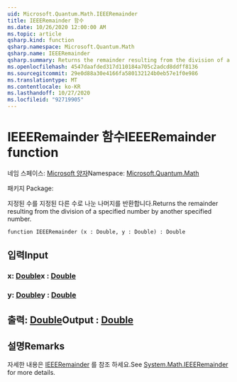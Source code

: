 ```yaml
---
uid: Microsoft.Quantum.Math.IEEERemainder
title: IEEERemainder 함수
ms.date: 10/26/2020 12:00:00 AM
ms.topic: article
qsharp.kind: function
qsharp.namespace: Microsoft.Quantum.Math
qsharp.name: IEEERemainder
qsharp.summary: Returns the remainder resulting from the division of a specified number by another specified number.
ms.openlocfilehash: 4547daafded317d110184a705c2adcd8ddff8136
ms.sourcegitcommit: 29e0d88a30e4166fa580132124b0eb57e1f0e986
ms.translationtype: MT
ms.contentlocale: ko-KR
ms.lasthandoff: 10/27/2020
ms.locfileid: "92719905"
---
```

# <a name="ieeeremainder-function"></a><span data-ttu-id="1c6a6-102">IEEERemainder 함수</span><span class="sxs-lookup"><span data-stu-id="1c6a6-102">IEEERemainder function</span></span>

<span data-ttu-id="1c6a6-103">네임 스페이스: [Microsoft 양자](xref:Microsoft.Quantum.Math)</span><span class="sxs-lookup"><span data-stu-id="1c6a6-103">Namespace: [Microsoft.Quantum.Math](xref:Microsoft.Quantum.Math)</span></span>

<span data-ttu-id="1c6a6-104">패키지 [](https://nuget.org/packages/)</span><span class="sxs-lookup"><span data-stu-id="1c6a6-104">Package: [](https://nuget.org/packages/)</span></span>


<span data-ttu-id="1c6a6-105">지정된 수를 지정된 다른 수로 나눈 나머지를 반환합니다.</span><span class="sxs-lookup"><span data-stu-id="1c6a6-105">Returns the remainder resulting from the division of a specified number by another specified number.</span></span>

```qsharp
function IEEERemainder (x : Double, y : Double) : Double
```


## <a name="input"></a><span data-ttu-id="1c6a6-106">입력</span><span class="sxs-lookup"><span data-stu-id="1c6a6-106">Input</span></span>

### <a name="x--double"></a><span data-ttu-id="1c6a6-107">x: [Double](xref:microsoft.quantum.lang-ref.double)</span><span class="sxs-lookup"><span data-stu-id="1c6a6-107">x : [Double](xref:microsoft.quantum.lang-ref.double)</span></span>




### <a name="y--double"></a><span data-ttu-id="1c6a6-108">y: [Double](xref:microsoft.quantum.lang-ref.double)</span><span class="sxs-lookup"><span data-stu-id="1c6a6-108">y : [Double](xref:microsoft.quantum.lang-ref.double)</span></span>





## <a name="output--double"></a><span data-ttu-id="1c6a6-109">출력: [Double](xref:microsoft.quantum.lang-ref.double)</span><span class="sxs-lookup"><span data-stu-id="1c6a6-109">Output : [Double](xref:microsoft.quantum.lang-ref.double)</span></span>



## <a name="remarks"></a><span data-ttu-id="1c6a6-110">설명</span><span class="sxs-lookup"><span data-stu-id="1c6a6-110">Remarks</span></span>

<span data-ttu-id="1c6a6-111">자세한 내용은 [IEEERemainder](https://docs.microsoft.com/dotnet/api/system.math.ieeeremainder) 를 참조 하세요.</span><span class="sxs-lookup"><span data-stu-id="1c6a6-111">See [System.Math.IEEERemainder](https://docs.microsoft.com/dotnet/api/system.math.ieeeremainder) for more details.</span></span>